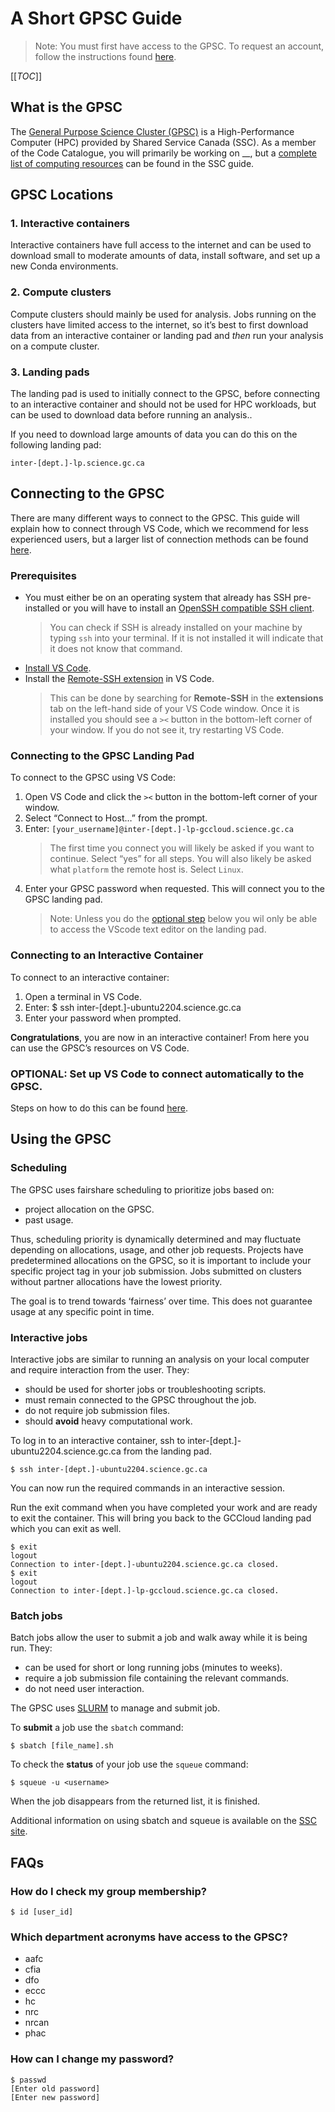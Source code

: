 # A Short GPSC Guide
> Note:
    You must first have access to the GPSC. To request an account, follow the instructions found [here](https://gcxgce.sharepoint.com/teams/1000645/SitePages/GPSC-Guides.aspx?OR=Teams-HL&CT=1708971900190&clickparams=eyJBcHBOYW1lIjoiVGVhbXMtRGVza3RvcCIsIkFwcFZlcnNpb24iOiIyNy8yNDAxMDQxNzUwNCIsIkhhc0ZlZGVyYXRlZFVzZXIiOmZhbHNlfQ%3D%3D#fill-out-account-request-form).  

[[_TOC_]]

## What is the GPSC
The [General Purpose Science Cluster (GPSC)](https://portal.science.gc.ca/confluence/) is a High-Performance Computer (HPC) provided by Shared Service Canada (SSC). As a member of the Code Catalogue, you will primarily be working on __, but a [complete list of computing resources](https://portal.science.gc.ca/confluence/display/SCIDOCS/Compute+Resources) can be found in the SSC guide.

## GPSC Locations
### 1. Interactive containers
Interactive containers have full access to the internet and can be used to download small to moderate amounts of data, install software, and set up a new Conda environments.

### 2. Compute clusters
Compute clusters should mainly be used for analysis. Jobs running on the clusters have limited access to the internet, so it’s best to first download data from an interactive container or landing pad and *then* run your analysis on a compute cluster.

### 3. Landing pads
The landing pad is used to initially connect to the GPSC, before connecting to an interactive container and should not be used for HPC workloads, but can be used to download data before running an analysis..  

If you need to download large amounts of data you can do this on the following landing pad:

    inter-[dept.]-lp.science.gc.ca

## Connecting to the GPSC
There are many different ways to connect to the GPSC. This guide will explain how to connect through VS Code, which we recommend for less experienced users, but a larger list of connection methods can be found [here](https://gcxgce.sharepoint.com/teams/1000645/SitePages/GPSC-Guides.aspx?OR=Teams-HL&CT=1708971900190&clickparams=eyJBcHBOYW1lIjoiVGVhbXMtRGVza3RvcCIsIkFwcFZlcnNpb24iOiIyNy8yNDAxMDQxNzUwNCIsIkhhc0ZlZGVyYXRlZFVzZXIiOmZhbHNlfQ%3D%3D#connecting-to-the-gpsc).  

### Prerequisites
- You must either be on an operating system that already has SSH pre-installed or you will have to install an [OpenSSH compatible SSH client](https://code.visualstudio.com/docs/remote/troubleshooting#_installing-a-supported-ssh-client).  
    > You can check if SSH is already installed on your machine by typing `ssh` into your terminal. If it is not installed it will indicate that it does not know that command.  
- [Install VS Code](https://code.visualstudio.com/).
- Install the [Remote-SSH extension](https://marketplace.visualstudio.com/items?itemName=ms-vscode-remote.remote-ssh) in VS Code.
    > This can be done by searching for **Remote-SSH** in the **extensions** tab on the left-hand side of your VS Code window. Once it is installed you should see a `><` button in the bottom-left corner of your window. If you do not see it, try restarting VS Code.  

### Connecting to the GPSC Landing Pad
To connect to the GPSC using VS Code:
1. Open VS Code and click the `><` button in the bottom-left corner of your window.
2. Select “Connect to Host…” from the prompt.
3. Enter: `[your_username]@inter-[dept.]-lp-gccloud.science.gc.ca`
    >The first time you connect you will likely be asked if you want to continue. Select “yes” for all steps. You will also likely be asked what `platform` the remote host is. Select `Linux`.
4. Enter your GPSC password when requested.
This will connect you to the GPSC landing pad.  
    > Note: Unless you do the [optional step](#optional-set-up-vs-code-to-connect-automatically-to-the-gpsc) below you wil only be able to access the VScode text editor on the landing pad.
### Connecting to an Interactive Container
To connect to an interactive container:
1. Open a terminal in VS Code.
2. Enter:
    $ ssh inter-[dept.]-ubuntu2204.science.gc.ca
3. Enter your password when prompted.  

**Congratulations**, you are now in an interactive container! From here you can use the GPSC’s resources on VS Code.

### OPTIONAL: Set up VS Code to connect automatically to the GPSC. 
Steps on how to do this can be found [here](https://gcxgce.sharepoint.com/teams/1000645/SitePages/GPSC-Guides.aspx?OR=Teams-HL&CT=1708971900190&clickparams=eyJBcHBOYW1lIjoiVGVhbXMtRGVza3RvcCIsIkFwcFZlcnNpb24iOiIyNy8yNDAxMDQxNzUwNCIsIkhhc0ZlZGVyYXRlZFVzZXIiOmZhbHNlfQ%3D%3D#connecting-to-the-gpsc).

## Using the GPSC
### Scheduling
The GPSC uses fairshare scheduling to prioritize jobs based on:  
- project allocation on the GPSC.  
- past usage.  

Thus, scheduling priority is dynamically determined and may fluctuate depending on allocations, usage, and other job requests. Projects have predetermined allocations on the GPSC, so it is important to include your specific project tag in your job submission. Jobs submitted on clusters without partner allocations have the lowest priority. 

The goal is to trend towards ‘fairness’ over time. This does not guarantee usage at any specific point in time.  

### Interactive jobs
Interactive jobs are similar to running an analysis on your local computer and require interaction from the user. They:
- should be used for shorter jobs or troubleshooting scripts.
- must remain connected to the GPSC throughout the job.
- do not require job submission files.
- should **avoid** heavy computational work.

To log in to an interactive container, ssh to inter-[dept.]-ubuntu2204.science.gc.ca from the landing pad.

    $ ssh inter-[dept.]-ubuntu2204.science.gc.ca

You can now run the required commands in an interactive session.

Run the exit command when you have completed your work and are ready to exit the container. This will bring you back to the GCCloud landing pad which you can exit as well.

    $ exit
    logout
    Connection to inter-[dept.]-ubuntu2204.science.gc.ca closed.
    $ exit   
    logout
    Connection to inter-[dept.]-lp-gccloud.science.gc.ca closed.

### Batch jobs
Batch jobs allow the user to submit a job and walk away while it is being run. They:
- can be used for short or long running jobs (minutes to weeks).
- require a job submission file containing the relevant commands.
- do not need user interaction.

The GPSC uses [SLURM](https://slurm.schedmd.com/documentation.html) to manage and submit job.  

To **submit** a job use the `sbatch` command:  
    
    $ sbatch [file_name].sh

To check the **status** of your job use the `squeue` command:  
   
    $ squeue -u <username>  
When the job disappears from the returned list, it is finished.

Additional information on using sbatch and squeue is available on the [SSC site](https://portal.science.gc.ca/confluence/display/SCIDOCS/Quick+Start+to+Using+Linux+Clusters+With+SLURM).

## FAQs
### How do I check my group membership?

    $ id [user_id]

### Which department acronyms have access to the GPSC?
- aafc
- cfia
- dfo
- eccc
- hc
- nrc
- nrcan
- phac

### How can I change my password?

    $ passwd
    [Enter old password]
    [Enter new password]

